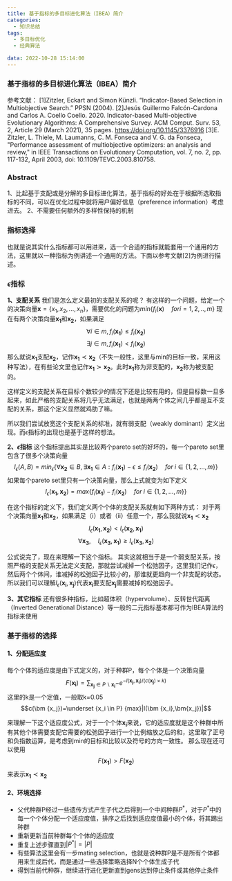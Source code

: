 ```yaml
---
title: 基于指标的多目标进化算法（IBEA）简介
categories:
  - 知识总结
tags:
  - 多目标优化
  - 经典算法

data: 2022-10-28 15:14:00
---
```


### 基于指标的多目标进化算法（IBEA）简介

参考文献：
[1]Zitzler, Eckart and Simon Künzli. “Indicator-Based Selection in Multiobjective Search.” PPSN (2004).
[2]Jesús Guillermo Falcón-Cardona and Carlos A. Coello Coello. 2020. Indicator-based Multi-objective Evolutionary Algorithms: A Comprehensive Survey. ACM Comput. Surv. 53, 2, Article 29 (March 2021), 35 pages. https://doi.org/10.1145/3376916
[3]E. Zitzler, L. Thiele, M. Laumanns, C. M. Fonseca and V. G. da Fonseca, "Performance assessment of multiobjective optimizers: an analysis and review," in IEEE Transactions on Evolutionary Computation, vol. 7, no. 2, pp. 117-132, April 2003, doi: 10.1109/TEVC.2003.810758.


### Abstract
1、比起基于支配或是分解的多目标进化算法，基于指标的好处在于根据所选取指标的不同，可以在优化过程中就将用户偏好信息（preference information）考虑进去。
2、不需要任何额外的多样性保持的机制

### 指标选择
也就是说其实什么指标都可以用进来，选一个合适的指标就能套用一个通用的方法，这里就以一种指标为例讲述一个通用的方法。下面以参考文献[2]为例进行描述。

### $\epsilon$指标
**1、支配关系**
我们是怎么定义最初的支配关系的呢？
有这样的一个问题，给定一个的决策向量$\bm {x}=\{x_1,x_2,...,x_n\}$，需要优化的问题为$min \{f_i(\bm {x})\quad  fori=1,2,..,m\}$
现在有两个决策向量$\bm {x_1}$和$\bm{x_2}$，如果满足
$$\forall i \in m, f_i(\bm {x_1}) \leq f_i(\bm {x_2})$$
$$\exists j \in m,f_i(\bm {x_1}) < f_i(\bm {x_2})$$
那么就说$\bm {x_1}$支配$\bm{x_2}$，记作$\bm {x_1} \prec\bm{x_2}$（不失一般性，这里与min的目标一致，采用这种写法），在有些论文里也记作$\bm {x_1} \succ \bm{x_2}$。此时$\bm {x_1}$称为非支配的，$\bm {x_2}$称为被支配的。

这样定义的支配关系在目标个数较少的情况下还是比较有用的，但是目标数一旦多起来，如此严格的支配关系将几乎无法满足，也就是两两个体之间几乎都是互不支配的关系，那这个定义显然就鸡肋了嘛。

所以我们尝试放宽这个支配关系的标准，就有弱支配（weakly dominant）定义出现。而$\epsilon$指标的出现也是基于这样的想法。

**2、$\epsilon$指标**
这个指标提出其实是比较两个pareto set的好坏的，每一个pareto set里包含了很多个决策向量
$$I_{\epsilon}(A,B)=min_{\epsilon} \{\forall \bm{x_2}\in B, \exists \bm{x_1} \in A: f_i(\bm {x_1}) - \epsilon \leq f_i(\bm {x_2}) \quad for\; i \in \{ 1,2,...,m\}\}$$
如果每个pareto set里只有一个决策向量，那么上式就变为如下定义
$$I_{\epsilon}(\bm{x_1},\bm{x_2})=max\{ f_i(\bm {x_1}) - f_i(\bm {x_2}) \quad for\; i \in \{ 1,2,...,m\}\}$$

在这个指标的定义下，我们定义两个个体的支配关系就有如下两种方式：
对于两个决策向量$\bm {x_1}$和$\bm{x_2}$，如果满足（i）或者（ii）任意一个，那么我就说$\bm {x_1} \prec\bm{x_2}$
$$I_{\epsilon}(\bm{x_1},\bm{x_2}) < I_{\epsilon}(\bm{x_2},\bm{x_1}) \tag{i}$$
$$\forall \bm {x_3},\quad I_{\epsilon}(\bm{x_3},\bm{x_1}) \geq I_{\epsilon}(\bm{x_3},\bm{x_2}) \tag{ii}$$

公式说完了，现在来理解一下这个指标。
其实这就相当于是一个弱支配关系，按照严格的支配关系无法定义支配，那就尝试减掉一个松弛因子，这里我们记作$\epsilon$，然后两个个体间，谁减掉的松弛因子比较小的，那谁就更趋向一个非支配的状态。所以我们可以理解$I_{\epsilon}(\bm {x_i},\bm {x_j})$代表$\bm {x_i}$要支配$\bm {x_j}$需要减掉的松弛因子。

**3、其它指标**
还有很多种指标，比如超体积（hypervolume）、反转世代距离（Inverted Generational Distance）等一般的二元指标基本都可作为IBEA算法的指标来使用

### 基于指标的选择
#### 1、分配适应度
每个个体的适应度是由下式定义的，对于种群P，每个个体是一个决策向量
$$F(\bm {x_i})=\sum _{\bm {x_j} \in P \backslash \bm {x_i}} {-e^{-I(\bm {x_j},\bm {x_i})/(c(\bm {x_j}) \times k)}}$$
这里的k是一个定值，一般取k=0.05
$$c(\bm {x_j})=\underset {x_i \in P} {max}|I(\bm {x_i},\bm{x_j})|$$

来理解一下这个适应度公式，对于一个个体$\bm {x_i}$来说，它的适应度就是这个种群中所有其他个体需要支配它需要的松弛因子进行一个比例缩放之后的和，这里取了正号和负指数运算，是考虑到min的目标和比较以及符号的方向一致性。
那么现在还可以使用
$$F(\bm {x_1})>F(\bm {x_2}) \tag{iii}$$
来表示$\bm {x_1} \prec\bm{x_2}$

#### 2、环境选择
* 父代种群P经过一些遗传方式产生子代之后得到一个中间种群$P^*$，对于$P^*$中的每一个个体分配一个适应度值，排序之后找到适应度值最小的个体，将其踢出种群
* 重新更新当前种群每个个体的适应度
* 重复上述步骤直到$|P^*|=|P|$
* 有些算法这里会有一步mating selection，也就是说种群P是不是所有个体都用来生成后代，而是通过一些选择策略选择N个个体生成子代
* 得到当前代种群，继续进行进化更新直到gens达到停止条件或其他停止条件